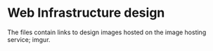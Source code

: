 # Web Infrastructure design

The files contain links to design images hosted on the image hosting service; imgur.
